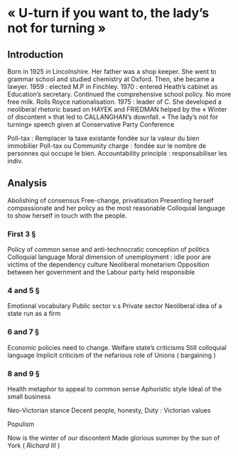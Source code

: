 # « U-turn if you want to, the lady’s not for turning »
## Introduction 

Born in 1925 in Lincolnshire. Her father was a shop keeper. She went to grammar school and studied chemistry at Oxford. Then, she became a lawyer. 
1959 : elected M.P in Finchley. 
1970 : entered Heath’s cabinet as Education’s secretary. Continued the comprehensive school policy. No more free milk. 
Rolls Royce nationalisation.
1975 : leader of C.
She developed a neoliberal rhetoric based on HAYEK and FRIEDMAN helped by the « Winter of discontent » that led to CALLANGHAN’s downfall. 
« The lady’s not for turning» speech given at Conservative Party Conference 

Poll-tax : 
Remplacer la taxe existante fondée sur la valeur du bien immobilier 
Poll-tax ou Community charge : fondée sur le nombre de personnes qui occupe le bien. 
Accountability principle : responsabiliser les indiv. 


## Analysis 

Abolishing of consensus 
Free-change, privatisation
Presenting herself compassionate and her policy as the most reasonable 
Colloquial language to show herself in touch with the people. 

### First 3 §

Policy of common sense and anti-technocratic conception of politics 
Colloquial language 
Moral dimension of unemployment : idle poor are victims of the dependency culture 
Neoliberal monetarism 
Opposition between her government and the Labour party held responsible 

### 4 and 5 § 

Emotional vocabulary 
Public sector v.s Private sector 
Neoliberal idea of a state run as a firm 

### 6 and 7 §

Economic policies need to change.
Welfare state’s criticisms 
Still colloquial language 
Implicit criticism of the nefarious role of Unions ( bargaining ) 

### 8 and 9 §

Health metaphor to appeal to common sense 
Aphoristic style 
Ideal of the small business 

Neo-Victorian stance 
Decent people, honesty, Duty : Victorian values 

Populism 

Now is the winter of our discontent 
Made glorious summer by the sun of York ( *Richard III* ) 


